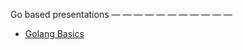 Go based presentations
— — — — — — — — — — —

- [Golang Basics](https://talks.godoc.org/github.com/<izzuddinsyamil>/<goslide-example>/sample.slide)
